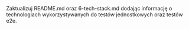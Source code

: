 Zaktualizuj
README.md
oraz
6-tech-stack.md
dodając informację o technologiach wykorzystywanych do testów jednostkowych oraz testów e2e.
